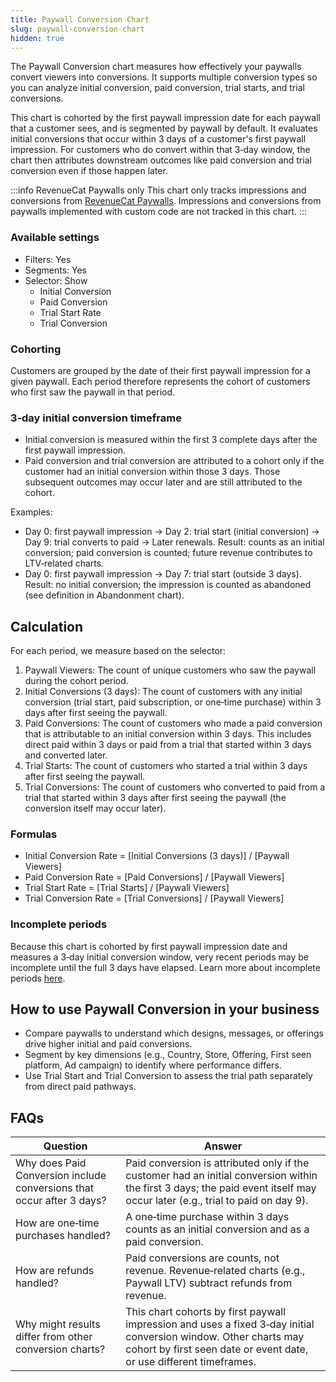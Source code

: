 ```yaml
---
title: Paywall Conversion Chart
slug: paywall-conversion-chart
hidden: true
---
```


The Paywall Conversion chart measures how effectively your paywalls convert viewers into conversions. It supports multiple conversion types so you can analyze initial conversion, paid conversion, trial starts, and trial conversions.

This chart is cohorted by the first paywall impression date for each paywall that a customer sees, and is segmented by paywall by default. It evaluates initial conversions that occur within 3 days of a customer's first paywall impression. For customers who do convert within that 3‑day window, the chart then attributes downstream outcomes like paid conversion and trial conversion even if those happen later.

:::info RevenueCat Paywalls only
This chart only tracks impressions and conversions from [RevenueCat Paywalls](/tools/paywalls). Impressions and conversions from paywalls implemented with custom code are not tracked in this chart.
:::

### Available settings

- Filters: Yes
- Segments: Yes
- Selector: Show
  - Initial Conversion
  - Paid Conversion
  - Trial Start Rate
  - Trial Conversion

### Cohorting

Customers are grouped by the date of their first paywall impression for a given paywall. Each period therefore represents the cohort of customers who first saw the paywall in that period.

### 3‑day initial conversion timeframe

- Initial conversion is measured within the first 3 complete days after the first paywall impression.
- Paid conversion and trial conversion are attributed to a cohort only if the customer had an initial conversion within those 3 days. Those subsequent outcomes may occur later and are still attributed to the cohort.

Examples:

- Day 0: first paywall impression → Day 2: trial start (initial conversion) → Day 9: trial converts to paid → Later renewals. Result: counts as an initial conversion; paid conversion is counted; future revenue contributes to LTV‑related charts.
- Day 0: first paywall impression → Day 7: trial start (outside 3 days). Result: no initial conversion; the impression is counted as abandoned (see definition in Abandonment chart).

## Calculation

For each period, we measure based on the selector:

1. Paywall Viewers: The count of unique customers who saw the paywall during the cohort period.
2. Initial Conversions (3 days): The count of customers with any initial conversion (trial start, paid subscription, or one‑time purchase) within 3 days after first seeing the paywall.
3. Paid Conversions: The count of customers who made a paid conversion that is attributable to an initial conversion within 3 days. This includes direct paid within 3 days or paid from a trial that started within 3 days and converted later.
4. Trial Starts: The count of customers who started a trial within 3 days after first seeing the paywall.
5. Trial Conversions: The count of customers who converted to paid from a trial that started within 3 days after first seeing the paywall (the conversion itself may occur later).

### Formulas

- Initial Conversion Rate = [Initial Conversions (3 days)] / [Paywall Viewers]
- Paid Conversion Rate = [Paid Conversions] / [Paywall Viewers]
- Trial Start Rate = [Trial Starts] / [Paywall Viewers]
- Trial Conversion Rate = [Trial Conversions] / [Paywall Viewers]

### Incomplete periods

Because this chart is cohorted by first paywall impression date and measures a 3‑day initial conversion window, very recent periods may be incomplete until the full 3 days have elapsed. Learn more about incomplete periods [here](/dashboard-and-metrics/charts/charts-feature-incomplete-periods).

## How to use Paywall Conversion in your business

- Compare paywalls to understand which designs, messages, or offerings drive higher initial and paid conversions.
- Segment by key dimensions (e.g., Country, Store, Offering, First seen platform, Ad campaign) to identify where performance differs.
- Use Trial Start and Trial Conversion to assess the trial path separately from direct paid pathways.

## FAQs

| Question | Answer |
| --- | --- |
| Why does Paid Conversion include conversions that occur after 3 days? | Paid conversion is attributed only if the customer had an initial conversion within the first 3 days; the paid event itself may occur later (e.g., trial to paid on day 9). |
| How are one‑time purchases handled? | A one‑time purchase within 3 days counts as an initial conversion and as a paid conversion. |
| How are refunds handled? | Paid conversions are counts, not revenue. Revenue‑related charts (e.g., Paywall LTV) subtract refunds from revenue. |
| Why might results differ from other conversion charts? | This chart cohorts by first paywall impression and uses a fixed 3‑day initial conversion window. Other charts may cohort by first seen date or event date, or use different timeframes. |


